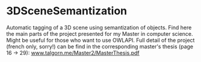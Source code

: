 # 3DSceneSemantization
Automatic tagging of a 3D scene using semantization of objects. Find here the main parts of the project presented for my Master in computer science. Might be useful for those who want to use OWLAPI.
Full detail of the project (french only, sorry!) can be find in the corresponding master's thesis (page 16 -> 29):
www.talgorn.me/Master2/MasterThesis.pdf

